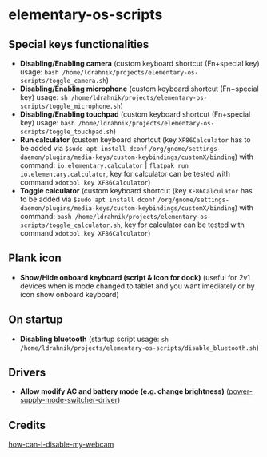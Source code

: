 # elementary-os-scripts

## Special keys functionalities

- **Disabling/Enabling camera** (custom keyboard shortcut (Fn+special key) usage: `bash /home/ldrahnik/projects/elementary-os-scripts/toggle_camera.sh`)
- **Disabling/Enabling microphone** (custom keyboard shortcut (Fn+special key) usage: `sh /home/ldrahnik/projects/elementary-os-scripts/toggle_microphone.sh`)
- **Disabling/Enabling touchpad** (custom keyboard shortcut (Fn+special key) usage: `bash /home/ldrahnik/projects/elementary-os-scripts/toggle_touchpad.sh`)
- **Run calculator** (custom keyboard shortcut (key `XF86Calculator` has to be added via `$sudo apt install dconf` `/org/gnome/settings-daemon/plugins/media-keys/custom-keybindings/customX/binding`) with command: `io.elementary.calculator` | `flatpak run io.elementary.calculator`, key for calculator can be tested with command `xdotool key XF86Calculator`)
- **Toggle calculator** (custom keyboard shortcut (key `XF86Calculator` has to be added via `$sudo apt install dconf` `/org/gnome/settings-daemon/plugins/media-keys/custom-keybindings/customX/binding`) with command: `bash /home/ldrahnik/projects/elementary-os-scripts/toggle_calculator.sh`, key for calculator can be tested with command `xdotool key XF86Calculator`)

## Plank icon

- **Show/Hide onboard keyboard (script & icon for dock)** (useful for 2v1 devices when is mode changed to tablet and you want imediately or by icon show onboard keyboard)

## On startup

- **Disabling bluetooth** (startup script usage: `sh /home/ldrahnik/projects/elementary-os-scripts/disable_bluetooth.sh`)

## Drivers

- **Allow modify AC and battery mode (e.g. change brightness)** ([power-supply-mode-switcher-driver]( https://github.com/ldrahnik/power-supply-mode-switcher-driver))

## Credits

[how-can-i-disable-my-webcam](https://askubuntu.com/questions/166809/how-can-i-disable-my-webcam)
